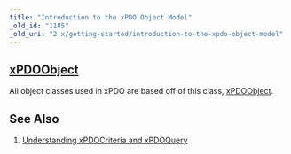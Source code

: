 ```yaml
---
title: "Introduction to the xPDO Object Model"
_old_id: "1185"
_old_uri: "2.x/getting-started/introduction-to-the-xpdo-object-model"
---
```


## [xPDOObject](/xpdo/2.x/class-reference/xpdoobject "xPDOObject")

All object classes used in xPDO are based off of this class, [xPDOObject](/xpdo/2.x/class-reference/xpdoobject "xPDOObject").

## See Also

1. [Understanding xPDOCriteria and xPDOQuery](/xpdo/2.x/getting-started/introduction-to-the-xpdo-object-model/understanding-xpdocriteria-and-xpdoquery)